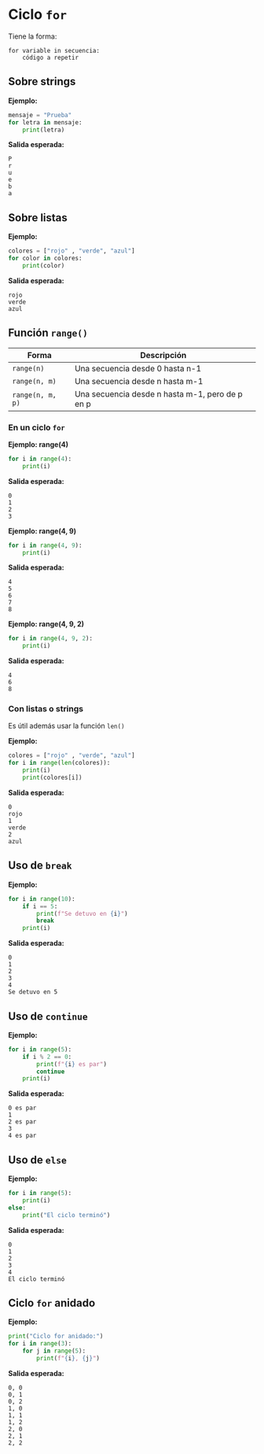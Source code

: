 # Ciclo `for`
Tiene la forma:
```plaintext
for variable in secuencia:
    código a repetir
```

## Sobre strings
**Ejemplo:**
```python
mensaje = "Prueba"
for letra in mensaje:
	print(letra)
```
**Salida esperada:**
```plaintext
P
r
u
e
b
a
```

## Sobre listas
**Ejemplo:**
```python
colores = ["rojo" , "verde", "azul"]
for color in colores:
	print(color)
```
**Salida esperada:**
```plaintext
rojo
verde
azul
```

## Función `range()`
| Forma            | Descripción                                     |
|------------------|-------------------------------------------------|
| `range(n)`       | Una secuencia desde 0 hasta n-1                 |
| `range(n, m)`    | Una secuencia desde n hasta m-1                 |
| `range(n, m, p)` | Una secuencia desde n hasta m-1, pero de p en p |

### En un ciclo `for`
**Ejemplo: range(4)**
```python
for i in range(4):
	print(i)
```
**Salida esperada:**
```plaintext
0
1
2
3
```

**Ejemplo: range(4, 9)**
```python
for i in range(4, 9):
	print(i)
```
**Salida esperada:**
```plaintext
4
5
6
7
8
```

**Ejemplo: range(4, 9, 2)**
```python
for i in range(4, 9, 2):
	print(i)
```
**Salida esperada:**
```plaintext
4
6
8
```

### Con listas o strings
Es útil además usar la función `len()`

**Ejemplo:**
```python
colores = ["rojo" , "verde", "azul"]
for i in range(len(colores)):
	print(i)
	print(colores[i])
```
**Salida esperada:**
```plaintext
0
rojo
1
verde
2
azul
```

## Uso de `break`
**Ejemplo:**
```python
for i in range(10):
	if i == 5:
		print(f"Se detuvo en {i}")
		break
	print(i)
```
**Salida esperada:**
```plaintext
0
1
2
3
4
Se detuvo en 5
```

## Uso de `continue`
**Ejemplo:**
```python
for i in range(5):
	if i % 2 == 0:
		print(f"{i} es par")
		continue
	print(i)
```
**Salida esperada:**
```plaintext
0 es par
1
2 es par
3
4 es par
```

## Uso de `else`
**Ejemplo:**
```python
for i in range(5):
	print(i)
else:
	print("El ciclo terminó")
```
**Salida esperada:**
```plaintext
0
1
2
3
4
El ciclo terminó
```

## Ciclo `for` anidado
**Ejemplo:**
```python
print("Ciclo for anidado:")	
for i in range(3):
	for j in range(5):
		print(f"{i}, {j}")
```
**Salida esperada:**
```plaintext
0, 0
0, 1
0, 2
1, 0
1, 1
1, 2
2, 0
2, 1
2, 2
```